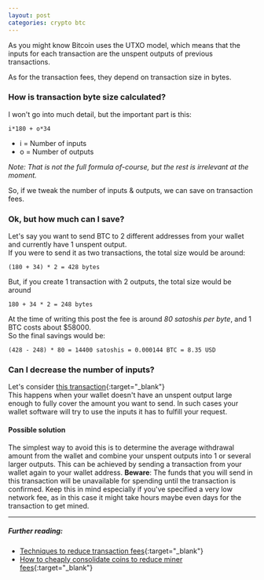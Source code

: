 ```yaml
---
layout: post
categories: crypto btc
---
```


As you might know Bitcoin uses the UTXO model, which means that the inputs for each transaction are the unspent outputs of previous transactions.

As for the transaction fees, they depend on transaction size in bytes.

### How is transaction byte size calculated?
I won't go into much detail, but the important part is this:
```
i*180 + o*34
```
* i = Number of inputs
* o = Number of outputs

_Note: That is not the full formula of-course, but the rest is irrelevant at the moment._

So, if we tweak the number of inputs & outputs, we can save on transaction fees.

### Ok, but how much can I save?
Let's say you want to send BTC to 2 different addresses from your wallet and currently have 1 unspent output.  
If you were to send it as two transactions, the total size would be around: 
```
(180 + 34) * 2 = 428 bytes
```

But, if you create 1 transaction with 2 outputs, the total size would be around 
```
180 + 34 * 2 = 248 bytes
```
At the time of writing this post the fee is around *80 satoshis per byte*, and 1 BTC costs about $58000.  
So the final savings would be:
```
(428 - 248) * 80 = 14400 satoshis = 0.000144 BTC = 8.35 USD
```

### Can I decrease the number of inputs?
Let's consider [this transaction](https://blockchair.com/bitcoin/transaction/5519fee8179e790d04ab17bb1de7cad766cdf32eba170bfe8e7c18fcf34d9367){:target="_blank"}  
This happens when your wallet doesn't have an unspent output large enough to fully cover the amount you want to send. In such cases your wallet software will try to use the inputs it has to fulfill your request.

#### Possible solution
The simplest way to avoid this is to determine the average withdrawal amount from the wallet and combine your unspent outputs into 1 or several larger outputs.
This can be achieved by sending a transaction from your wallet again to your wallet address. **Beware**: The funds that you will send in this transaction will be unavailable for spending until the transaction is confirmed. Keep this in mind especially if you've specified a very low network fee, as in this case it might take hours maybe even days for the transaction to get mined.

---
##### Further reading:
* [Techniques to reduce transaction fees](https://en.bitcoin.it/wiki/Techniques_to_reduce_transaction_fees){:target="_blank"}
* [How to cheaply consolidate coins to reduce miner fees](https://en.bitcoin.it/wiki/How_to_cheaply_consolidate_coins_to_reduce_miner_fees){:target="_blank"}
